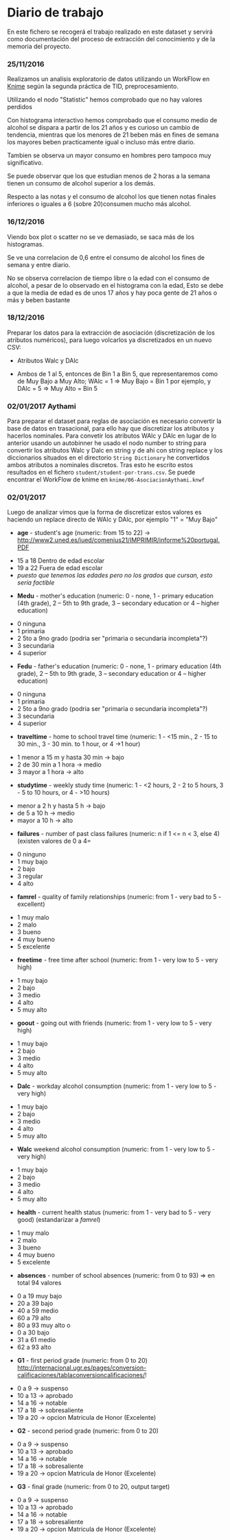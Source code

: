 # Diario de trabajo
En este fichero se recogerá el trabajo realizado en este dataset y servirá como documentación del proceso de extracción del conocimiento y de la memoria del proyecto.

### 25/11/2016
Realizamos un analisis exploratorio de datos utilizando un WorkFlow en [Knime](https://www.knime.org/) según la segunda práctica de TID, preprocesamiento.

Utilizando el nodo "Statistic" hemos comprobado que no hay valores perdidos

Con histograma interactivo hemos comprobado que el consumo medio de alcohol se dispara a partir de los 21 años y es curioso un cambio de tendencia, mientras que los menores de 21 beben más en fines de semana los mayores beben practicamente igual o incluso más entre diario.

Tambien se observa un mayor consumo en hombres pero tampoco muy significativo.

Se puede observar que los que estudian menos de 2 horas a la semana tienen un consumo de alcohol superior a los demás.

Respecto a las notas y el consumo de alcohol los que tienen notas finales inferiores o iguales a 6 (sobre 20)consumen mucho más alcohol.

### 16/12/2016
Viendo box plot o scatter no se ve demasiado, se saca más de los histogramas.

Se ve una correlacion de 0,6 entre el consumo de alcohol los fines de semana y entre diario.

No se observa correlacion de tiempo libre o la edad con el consumo de alcohol, a pesar de lo observado en el histograma con la edad, Esto se debe a que la media de edad es de unos 17 años y hay poca gente de 21 años o más y beben bastante

### 18/12/2016
Preparar los datos para la extracción de asociación (discretización de los atributos numéricos), para luego volcarlos ya discretizados en un nuevo CSV:
+ Atributos Walc y DAlc
 - Ambos de 1 al 5, entonces de Bin 1 a Bin 5, que representaremos como de Muy Bajo a Muy Alto; WAlc = 1 => Muy Bajo = Bin 1 por ejemplo, y DAlc = 5 => Muy Alto = Bin 5
 
### 02/01/2017 Aythami
Para preparar el dataset para reglas de asociación es necesario convertir la base de datos en trasacional, para ello hay que discretizar los atributos y hacerlos nominales. Para convetir los atributos WAlc y DAlc en lugar de lo anterior usando un autobinner
he usado el nodo number to string para convertir los atributos Walc y Dalc en string y de ahi con string replace y los diccionarios situados en el directorio `String Dictionary` he convertidos ambos atributos a nominales discretos. Tras esto he escrito estos resultados en el fichero `student/student-por-trans.csv`. Se puede encontrar el WorkFlow de knime en `knime/06-AsociacionAythami.knwf`
 
### 02/01/2017
Luego de analizar vimos que la forma de discretizar estos valores es haciendo un replace directo de WAlc y DAlc, por ejemplo "1" = "Muy Bajo"

+ **age** - student's age (numeric: from 15 to 22) -> http://www2.uned.es/iued/comenius21/IMPRIMIR/informe%20portugal.PDF
- 15 a 18 Dentro de edad escolar
- 19 a 22 Fuera de edad escolar
- *puesto que tenemos las edades pero no los grados que cursan, esto sería factible*
+ **Medu** - mother's education (numeric: 0 - none,  1 - primary education (4th grade), 2 – 5th to 9th grade, 3 – secondary education or 4 – higher education)
- 0 ninguna
- 1 primaria
- 2 5to a 9no grado (podria ser "primaria o secundaria incompleta"?)
- 3 secundaria
- 4 superior
+ **Fedu** - father's education (numeric: 0 - none,  1 - primary education (4th grade), 2 – 5th to 9th grade, 3 – secondary education or 4 – higher education)
- 0 ninguna
- 1 primaria
- 2 5to a 9no grado (podria ser "primaria o secundaria incompleta"?)
- 3 secundaria
- 4 superior
+ **traveltime** - home to school travel time (numeric: 1 - <15 min., 2 - 15 to 30 min., 3 - 30 min. to 1 hour, or 4 ->1 hour)
- 1 menor a 15 m y hasta 30 min -> bajo
- 2 de 30 min a 1 hora          -> medio
- 3 mayor a 1 hora              -> alto
+ **studytime** - weekly study time (numeric: 1 - <2 hours, 2 - 2 to 5 hours, 3 - 5 to 10 hours, or 4 - >10 hours)
- menor a 2 h y hasta 5 h -> bajo
- de 5 a 10 h             -> medio
- mayor a 10 h            -> alto
+ **failures** - number of past class failures (numeric: n if 1 <= n < 3, else 4) (existen valores de 0 a 4=
- 0 ninguno
- 1 muy bajo
- 2 bajo
- 3 regular
- 4 alto
+ **famrel** - quality of family relationships (numeric: from 1 - very bad to 5 - excellent)
- 1 muy malo
- 2 malo
- 3 bueno
- 4 muy bueno
- 5 excelente
+ **freetime** - free time after school (numeric: from 1 - very low to 5 - very high)
- 1 muy bajo
- 2 bajo
- 3 medio
- 4 alto
- 5 muy alto
+ **goout** - going out with friends (numeric: from 1 - very low to 5 - very high)
- 1 muy bajo
- 2 bajo
- 3 medio
- 4 alto
- 5 muy alto
+ **Dalc** - workday alcohol consumption (numeric: from 1 - very low to 5 - very high)
- 1 muy bajo
- 2 bajo
- 3 medio
- 4 alto
- 5 muy alto
+ **Walc** weekend alcohol consumption (numeric: from 1 - very low to 5 - very high)
- 1 muy bajo
- 2 bajo
- 3 medio
- 4 alto
- 5 muy alto
+ **health** - current health status (numeric: from 1 - very bad to 5 - very good) (estandarizar a *famrel*)
- 1 muy malo
- 2 malo
- 3 bueno
- 4 muy bueno
- 5 excelente
+ **absences** - number of school absences (numeric: from 0 to 93) => en total 94 valores
- 0 a 19 muy bajo 
- 20 a 39 bajo
- 40 a 59 medio
- 60 a 79 alto
- 80 a 93 muy alto
o
- 0 a 30 bajo
- 31 a 61 medio
- 62 a 93 alto
+ **G1** - first period grade (numeric: from 0 to 20) http://internacional.ugr.es/pages/conversion-calificaciones/tablaconversioncalificaciones/!
- 0 a 9   -> suspenso
- 10 a 13 -> aprobado
- 14 a 16 -> notable
- 17 a 18 -> sobresaliente
- 19 a 20 -> opcion Matricula de Honor (Excelente)
+ **G2** - second period grade (numeric: from 0 to 20)
- 0 a 9   -> suspenso
- 10 a 13 -> aprobado
- 14 a 16 -> notable
- 17 a 18 -> sobresaliente
- 19 a 20 -> opcion Matricula de Honor (Excelente)
+ **G3** - final grade (numeric: from 0 to 20, output target)
- 0 a 9   -> suspenso
- 10 a 13 -> aprobado
- 14 a 16 -> notable
- 17 a 18 -> sobresaliente
- 19 a 20 -> opcion Matricula de Honor (Excelente)
